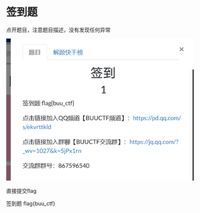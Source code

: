 # 签到题 

点开题目，注意题目描述，没有发现任何异常

![](./3ef947273f20efd979b27e93bce032f.png)

直接提交flag

签到题 flag{buu_ctf}